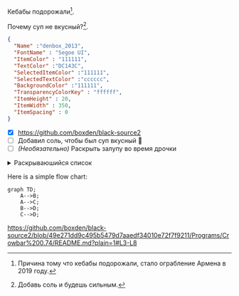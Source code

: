 
Кебабы подорожали[^1].

Почему суп не вкусный?[^2].

[^1]: Причина тому что кебабы подорожали, стало ограбление Армена в 2019 году.
[^2]: Добавь соль и будешь сильным.

```json
{
  "Name" :"denbox_2013",
  "FontName" : "Segoe UI",
  "ItemColor" : "111111",
  "TextColor" :"DC143C",
  "SelectedItemColor" :"111111",
  "SelectedTextColor" :"cccccc",
  "BackgroundColor" :"111111",
  "TransparencyColorKey" : "ffffff",
  "ItemHeight" : 20,
  "ItemWidth" : 350,
  "ItemSpacing" : 0
}
```

- [x] https://github.com/boxden/black-source2
- [ ] Добавил соль, чтобы был суп вкусный :tada:
- [ ] _(Необязательно)_ Раскрыть залупу во время дрочки

<details>

<summary>Раскрываюшийся список</summary>

## Ахуенно

You can add text within a collapsed section. 

| Заголовок 1 | Заголовок 2 |
| ------ | ----- |
| Контент  | Контент  |
| Контент  | Контент  |
| Контент  | Контент  |
| Контент  | Контент  |
| Контент  | Контент  |
| Контент  | Контент  |
| Контент  | Контент  |
| Контент  | Контент  |
| Контент  | Контент  |

| Command | Description |
| --- | --- |
| git status | List all new or modified files |
| git diff | Show file differences that haven't been staged |
| git diff | Show file differences that haven't been staged |
| git diff | Show file differences that haven't been staged |
| git diff | Show file differences that haven't been staged ||
| git diff | Show file differences that haven't been staged |
| git diff | Show file differences that haven't been staged |
| git diff | Show file differences that haven't been staged |
| git diff | Show file differences that haven't been staged ||
| git diff | Show file differences that haven't been staged |
| git diff | Show file differences that haven't been staged |
| git diff | Show file differences that haven't been staged |
| git diff | Show file differences that haven't been staged |

| Command | Description |
| --- | --- |
| `git status` | List all *new or modified* files |
| `git diff` | Show file differences that **haven't been** staged |
| `git status` | List all *new or modified* files |
| `git diff` | Show file differences that **haven't been** staged |
| `git status` | List all *new or modified* files |
| `git diff` | Show file differences that **haven't been** staged |
| `git status` | List all *new or modified* files |
| `git diff` | Show file differences that **haven't been** staged |
| `git status` | List all *new or modified* files |
| `git diff` | Show file differences that **haven't been** staged |
| `git status` | List all *new or modified* files |
| `git diff` | Show file differences that **haven't been** staged |
| `git status` | List all *new or modified* files |
| `git diff` | Show file differences that **haven't been** staged |
| `git status` | List all *new or modified* files |
| `git diff` | Show file differences that **haven't been** staged |
| `git status` | List all *new or modified* files |
| `git diff` | Show file differences that **haven't been** staged |
| `git status` | List all *new or modified* files |
| `git diff` | Show file differences that **haven't been** staged |
| `git status` | List all *new or modified* files |
| `git diff` | Show file differences that **haven't been** staged |
| `git status` | List all *new or modified* files |
| `git diff` | Show file differences that **haven't been** staged |
| `git status` | List all *new or modified* files |
| `git diff` | Show file differences that **haven't been** staged |
| `git status` | List all *new or modified* files |
| `git diff` | Show file differences that **haven't been** staged |
| `git status` | List all *new or modified* files |
| `git diff` | Show file differences that **haven't been** staged |
| `git status` | List all *new or modified* files |
| `git diff` | Show file differences that **haven't been** staged |
| `git status` | List all *new or modified* files |
| `git diff` | Show file differences that **haven't been** staged |
| `git status` | List all *new or modified* files |
| `git diff` | Show file differences that **haven't been** staged |
| `git status` | List all *new or modified* files |
| `git diff` | Show file differences that **haven't been** staged |

| Left-aligned | Center-aligned | Right-aligned |
| :---         |     :---:      |          ---: |
| git status   | git status     | git status    |
| git status   | git status     | git status    |
| git status   | git status     | git status    |
| git status   | git status     | git status    |
| git status   | git status     | git status    |
| git status   | git status     | git status    |
| git status   | git status     | git status    |
| git status   | git status     | git status    |
| git status   | git status     | git status    |
| git status   | git status     | git status    |
| git status   | git status     | git status    |
| git status   | git status     | git status    |
| git status   | git status     | git status    |
| git status   | git status     | git status    |
| git status   | git status     | git status    |
| git status   | git status     | git status    |
| git status   | git status     | git status    |
| git status   | git status     | git status    |
| git status   | git status     | git status    |
| git status   | git status     | git status    |
| git diff     | git diff       | git diff      |
| git diff     | git diff       | git diff      |
| git diff     | git diff       | git diff      |
| git diff     | git diff       | git diff      |
| git diff     | git diff       | git diff      |
| git diff     | git diff       | git diff      |
| git diff     | git diff       | git diff      |
| git diff     | git diff       | git diff      |
| git diff     | git diff       | git diff      |
| git diff     | git diff       | git diff      |
| git diff     | git diff       | git diff      |
| git diff     | git diff       | git diff      |
| git diff     | git diff       | git diff      |
| git diff     | git diff       | git diff      |
| git diff     | git diff       | git diff      |
| git diff     | git diff       | git diff      |
| git diff     | git diff       | git diff      |
| git diff     | git diff       | git diff      |
| git diff     | git diff       | git diff      |
| git diff     | git diff       | git diff      |

| Name     | Character |
| ---      | ---       |
| Backtick | `         |
| Backtick | `         |
| Backtick | `         |
| Backtick | `         |
| Backtick | `         |
| Backtick | `         |
| Backtick | `         |
| Backtick | `         |
| Backtick | `         |
| Backtick | `         |
| Backtick | `         |
| Backtick | `         |
| Backtick | `         |
| Backtick | `         |
| Backtick | `         |
| Backtick | `         |
| Backtick | `         |
| Backtick | `         |
| Backtick | `         |
| Backtick | `         |
| Backtick | `         |
| Backtick | `         |
| Backtick | `         |
| Backtick | `         |
| Backtick | `         |
| Backtick | `         |
| Backtick | `         |
| Pipe     | \|        |
| Pipe     | \|        |
| Pipe     | \|        |
| Pipe     | \|        |
| Pipe     | \|        |
| Pipe     | \|        |
| Pipe     | \|        |
| Pipe     | \|        |
| Pipe     | \|        |
| Pipe     | \|        |
| Pipe     | \|        |
| Pipe     | \|        |
| Pipe     | \|        |
| Pipe     | \|        |
| Pipe     | \|        |
| Pipe     | \|        |
| Pipe     | \|        |
| Pipe     | \|        |
| Pipe     | \|        |
| Pipe     | \|        |
| Pipe     | \|        |
| Pipe     | \|        |
| Pipe     | \|        |
| Pipe     | \|        |
| Pipe     | \|        |
| Pipe     | \|        |
| Pipe     | \|        |

```ruby
   puts "Hello World"
   puts "Hello World"
   puts "Hello World"
   puts "Hello World"
   puts "Hello World"
   puts "Hello World"
   puts "Hello World"
   puts "Hello World"
   puts "Hello World"
   puts "Hello World"
   puts "Hello World"
   puts "Hello World"
   puts "Hello World"
   puts "Hello World"
   puts "Hello World"
   puts "Hello World"
   puts "Hello World"
   puts "Hello World"
   puts "Hello World"
   puts "Hello World"
   puts "Hello World"
   puts "Hello World"
   puts "Hello World"
```

</details>

Here is a simple flow chart:

```mermaid
graph TD;
    A-->B;
    A-->C;
    B-->D;
    C-->D;
```

https://github.com/boxden/black-source2/blob/49e271dd9c495b5479d7aaedf34010e72f7f9211/Programs/Crowbar%200.74/README.md?plain=1#L3-L8